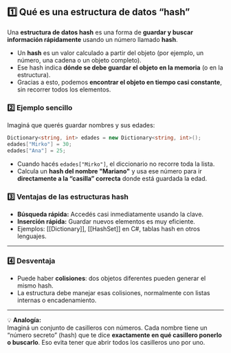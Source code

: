 ## 1️⃣ Qué es una estructura de datos “hash”

Una **estructura de datos hash** es una forma de **guardar y buscar información rápidamente** usando un número llamado **hash**.

- Un **hash** es un valor calculado a partir del objeto (por ejemplo, un número, una cadena o un objeto completo).
- Ese hash indica **dónde se debe guardar el objeto en la memoria** (o en la estructura).
- Gracias a esto, podemos **encontrar el objeto en tiempo casi constante**, sin recorrer todos los elementos.

### 2️⃣ Ejemplo sencillo

Imaginá que querés guardar nombres y sus edades:
```csharp
Dictionary<string, int> edades = new Dictionary<string, int>();
edades["Mirko"] = 30;
edades["Ana"] = 25;
```
- Cuando hacés `edades["Mirko"]`, el diccionario no recorre toda la lista.
- Calcula un **hash del nombre "Mariano"** y usa ese número para ir **directamente a la “casilla” correcta** donde está guardada la edad.

### 3️⃣ Ventajas de las estructuras hash

- **Búsqueda rápida:** Accedés casi inmediatamente usando la clave.
- **Inserción rápida:** Guardar nuevos elementos es muy eficiente.
- Ejemplos: [[Dictionary]], [[HashSet]] en C#, tablas hash en otros lenguajes.

---
### 4️⃣ Desventaja

- Puede haber **colisiones**: dos objetos diferentes pueden generar el mismo hash.
- La estructura debe manejar esas colisiones, normalmente con listas internas o encadenamiento.

---

💡 **Analogía:**  
Imaginá un conjunto de casilleros con números. Cada nombre tiene un “número secreto” (hash) que te dice **exactamente en qué casillero ponerlo o buscarlo**. Eso evita tener que abrir todos los casilleros uno por uno.
